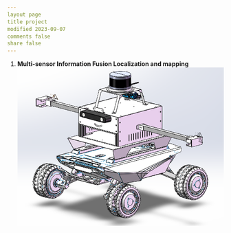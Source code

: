 ```yaml
---
layout page
title project
modified 2023-09-07 
comments false
share false
---
```


<ol>
  <li><b> Multi-sensor Information Fusion Localization and mapping<br>

  <img src="../images/MultiSensorsCapture.png">
  



